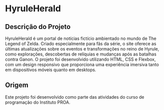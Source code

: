# HyruleHerald
## Descrição do Projeto

HyruleHerald é um portal de notícias fictício ambientado no mundo de The Legend of Zelda. Criado especialmente para fãs da série, o site oferece as últimas atualizações sobre os eventos e transformações no reino de Hyrule, como explorações, descobertas de relíquias e mudanças após as batalhas contra Ganon. O projeto foi desenvolvido utilizando HTML, CSS e Flexbox, com um design responsivo que proporciona uma experiência imersiva tanto em dispositivos móveis quanto em desktops.
###

## Origem

Este projeto foi desenvolvido como parte das atividades do curso de programação do Instituto PROA.
